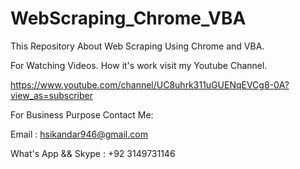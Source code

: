 # WebScraping_Chrome_VBA

This Repository About Web Scraping Using Chrome and VBA.

For Watching Videos.  How  it's work  visit my Youtube Channel.

https://www.youtube.com/channel/UC8uhrk311uGUENqEVCg8-0A?view_as=subscriber


For Business Purpose Contact Me:

Email : hsikandar946@gmail.com

What's App && Skype : +92 3149731146
